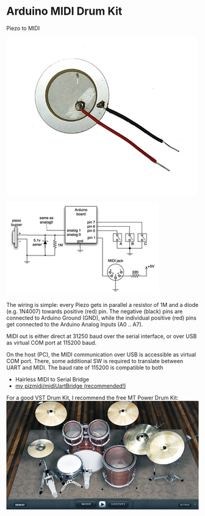 # Arduino MIDI Drum Kit

Piezo to MIDI

![alt text](piezo.jpg "Piezo")

![alt text](wiring.png "Wiring")

The wiring is simple: every Piezo gets in parallel a resistor of 1M and 
a diode (e.g. 1N4007) towards positive (red) pin.
The negative (black) pins are connected to Arduino Ground (GND), 
while the individual positive (red) pins get connected to the Arduino Analog Inputs (A0 .. A7).

MIDI out is either direct at 31250 baud over the serial interface, 
or over USB as virtual COM port at 115200 baud.

On the host (PC), the MIDI communication over USB is accessible 
as virtual COM port. There, some additional SW is required to translate 
between UART and MIDI. The baud rate of 115200 is compatible to both
  - Hairless MIDI to Serial Bridge
  - [my pizmidi/midiUartBridge (recommended!)](https://github.com/hrgraf/pizmidi)

For a good VST Drum Kit, I recommend the free MT Power Drum Kit:
![alt text](mt_power_drumkit.jpg "VST Drum Kit")
